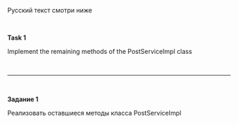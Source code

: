 Русский текст смотри ниже

<br/>

**Task 1**

Implement the remaining methods of the PostServiceImpl class

<br/><hr/><br/>


**Задание 1**

Реализовать оставшиеся методы класса PostServiceImpl

<br/>

